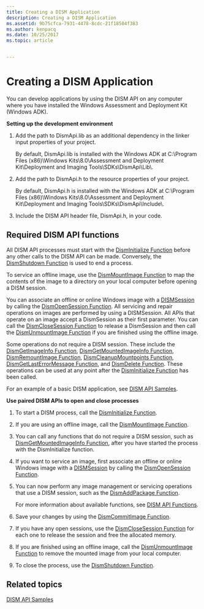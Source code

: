```yaml
---
title: Creating a DISM Application
description: Creating a DISM Application
ms.assetid: 9b75cfca-7931-4478-8cdc-21f18504f383
ms.author: kenpacq
ms.date: 10/25/2017
ms.topic: article


---
```


# Creating a DISM Application


You can develop applications by using the DISM API on any computer where you have installed the Windows Assessment and Deployment Kit (Windows ADK).

**Setting up the development environment**

1.  Add the path to DismApi.lib as an additional dependency in the linker input properties of your project.

    By default, DismApi.lib is installed with the Windows ADK at C:\\Program Files (x86)\\Windows Kits\\8.0\\Assessment and Deployment Kit\\Deployment and Imaging Tools\\SDKs\\DismApi\\Lib\\.

2.  Add the path to DismApi.h to the resource properties of your project.

    By default, DismApi.h is installed with the Windows ADK at C:\\Program Files (x86)\\Windows Kits\\8.0\\Assessment and Deployment Kit\\Deployment and Imaging Tools\\SDKs\\DismApi\\Include\\.

3.  Include the DISM API header file, DismApi.h, in your code.

## <span id="Required_DISM_API_functions"></span><span id="required_dism_api_functions"></span><span id="REQUIRED_DISM_API_FUNCTIONS"></span>Required DISM API functions


All DISM API processes must start with the [DismInitialize Function](disminitialize-function.md) before any other calls to the DISM API can be made. Conversely, the [DismShutdown Function](dismshutdown-function.md) is used to end a process.

To service an offline image, use the [DismMountImage Function](dismmountimage-function.md) to map the contents of the image to a directory on your local computer before opening a DISM session.

You can associate an offline or online Windows image with a [DISMSession](dismsession.md) by calling the [DismOpenSession Function](dismopensession-function.md). All servicing and repair operations on images are performed by using a DISMSession. All APIs that operate on an image accept a DismSession as their first parameter. You can call the [DismCloseSession Function](dismclosesession-function.md) to release a DismSession and then call the [DismUnmountImage Function](dismunmountimage-function.md) if you are finished using the offline image.

Some operations do not require a DISM session. These include the [DismGetImageInfo Function](dismgetimageinfo-function.md), [DismGetMountedImageInfo Function](dismgetmountedimageinfo-function.md), [DismRemountImage Function](dismremountimage-function.md), [DismCleanupMountpoints Function](dismcleanupmountpoints-function.md), [DismGetLastErrorMessage Function](dismgetlasterrormessage-function.md), and [DismDelete Function](dismdelete-function.md). These operations can be used at any point after the [DismInitialize Function](disminitialize-function.md) has been called.

For an example of a basic DISM application, see [DISM API Samples](dism-api-samples.md).

**Use paired DISM APIs to open and close processes**

1.  To start a DISM process, call the [DismInitialize Function](disminitialize-function.md).

2.  If you are using an offline image, call the [DismMountImage Function](dismmountimage-function.md).

3.  You can call any functions that do not require a DISM session, such as [DismGetMountedImageInfo Function](dismgetmountedimageinfo-function.md), after you have started the process with the DismInitialize function.

4.  If you want to service an image, first associate an offline or online Windows image with a [DISMSession](dismsession.md) by calling the [DismOpenSession Function](dismopensession-function.md).

5.  You can now perform any image management or servicing operations that use a DISM session, such as the [DismAddPackage Function](dismaddpackage-function.md).

    For more information about available functions, see [DISM API Functions](dism-api-functions.md).

6.  Save your changes by using the [DismCommitImage Function](dismcommitimage-function.md).

7.  If you have any open sessions, use the [DismCloseSession Function](dismclosesession-function.md) for each one to release the session and free the allocated memory.

8.  If you are finished using an offline image, call the [DismUnmountImage Function](dismunmountimage-function.md) to remove the mounted image from your local computer.

9.  To close the process, use the [DismShutdown Function](dismshutdown-function.md).

## <span id="related_topics"></span>Related topics


[DISM API Samples](dism-api-samples.md)

 

 




